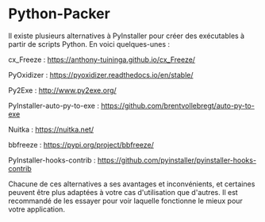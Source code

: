 # Python-Packer

Il existe plusieurs alternatives à PyInstaller pour créer des exécutables à partir de scripts Python. En voici quelques-unes :

cx_Freeze : https://anthony-tuininga.github.io/cx_Freeze/

PyOxidizer : https://pyoxidizer.readthedocs.io/en/stable/

Py2Exe : http://www.py2exe.org/

PyInstaller-auto-py-to-exe : https://github.com/brentvollebregt/auto-py-to-exe

Nuitka : https://nuitka.net/

bbfreeze : https://pypi.org/project/bbfreeze/

PyInstaller-hooks-contrib : https://github.com/pyinstaller/pyinstaller-hooks-contrib

Chacune de ces alternatives a ses avantages et inconvénients, et certaines peuvent être plus adaptées à votre cas d'utilisation que d'autres. Il est recommandé de les essayer pour voir laquelle fonctionne le mieux pour votre application.
